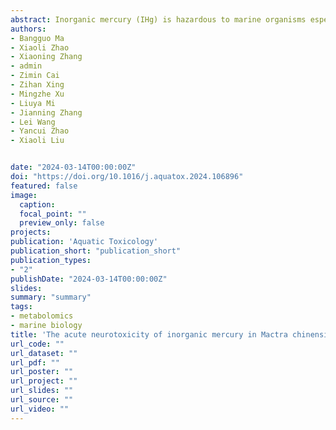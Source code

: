 ```yaml
---
abstract: Inorganic mercury (IHg) is hazardous to marine organisms especially resulting in neurotoxicity, bivalves are sensitive to pollutants as “ocean sentinel”, but data on the neurotoxicity of IHg in bivalves are sparse. So we chosed M. chinensis philippi with typical neural structures in bivalves to investigate the neurotoxicity of IHg, which could be helpful to understand the specificity of neural regulation and the response characteristics of bivalves. After acute exposed to IHg (HgCl2) for 24 h, the metabolites of ganglion tissues in M. chinensis philippi were evaluated using 1H-nuclear magnetic resonance based metabolomics; Ca2+, neurotransmitters (nitric oxide, glutamate, acetylcholine) and related enzymes (calcineurin, nitric oxide synthase and acetylcholinesterase) were measured using biochemical detection. Compared to the control group, the levels of the nitric oxide (81.04 ± 12.84 μmol/g prot) and acetylcholine (30.93 ± 12.57 μg/mg prot) in M. chinensis philippi of IHg-treated were decreased, while glutamate (2.11 ± 0.61 mmol/L) increased significantly; the activity of nitric oxide synthase (679.34 ± 135.33 U/mg prot) was increased, while acetylcholinesterase (1.39 ± 0.44 U/mg prot) decreased significantly, and the activity of calcineurin (0.52 ± 0.02 U/mg prot) had a statistically insignificant increasing tendency. The concentration of Ca2+ (0.92 ± 0.46 mmol/g prot) in the IHg-treated group was significantly higher than that in the control group. OPLS-DA was performed to reveal the difference in metabolites between the control and IHg-challenged groups, the metabolites of glucose, glutamine, inosine, succinate, glutamate, homarine, and alanine were sensitive to IHg, subsequently metabolic pathways that were affected including glucose metabolism, glutamine metabolism, nucleotide metabolism, Krebs cycle, amino acid metabolism and osmotic regulation. In our study, IHg interfered with metabolites in M. chinensis philippi, thus the corresponding metabolic pathways were changed, which influenced the neurotransmitters subsequently. Furthermore, Ca2+overload affected the synthesis or degradation of the neurotransmitters, and then the altered neurotransmitters involved in changes in metabolic pathways again. Overall, we hypothesized that the neurotoxic effects of IHg on bivalve were in close contact with metabolism, neurotransmitters, related enzymes and Ca2+, which could be effective neurotoxic biomarkers for marine environmental quality assessment, and also provide effective data for the study of the regulatory mechanism of the nervous system in response to IHg in bivalves.
authors:
- Bangguo Ma
- Xiaoli Zhao
- Xiaoning Zhang
- admin
- Zimin Cai
- Zihan Xing
- Mingzhe Xu
- Liuya Mi
- Jianning Zhang
- Lei Wang
- Yancui Zhao
- Xiaoli Liu


date: "2024-03-14T00:00:00Z"
doi: "https://doi.org/10.1016/j.aquatox.2024.106896"
featured: false
image:
  caption:
  focal_point: ""
  preview_only: false
projects:
publication: 'Aquatic Toxicology'
publication_short: "publication_short"
publication_types:
- "2"
publishDate: "2024-03-14T00:00:00Z"
slides:
summary: "summary"
tags:
- metabolomics
- marine biology
title: 'The acute neurotoxicity of inorganic mercury in Mactra chinensis philippi'
url_code: ""
url_dataset: ""
url_pdf: ""
url_poster: ""
url_project: ""
url_slides: ""
url_source: ""
url_video: ""
---
```


